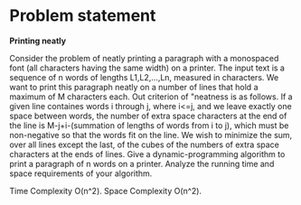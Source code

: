 # Problem statement

**Printing neatly**

Consider the problem of neatly printing a paragraph with a monospaced font (all characters having the same width) on a printer.
The input text is a sequence of n words of lengths L1,L2,...,Ln, measured in characters. We want to print this paragraph neatly on a number of lines that hold a maximum of M characters each.
Out criterion of "neatness is as follows. If a given line containes words i through j, where i<=j, and we leave exactly one space between words, the number of extra space characters at the end of the line is M-j+i-(summation of lengths of words from i to j), which must be non-negative so that the words fit on the line.
We wish to minimize the sum, over all lines except the last, of the cubes of the numbers of extra space characters at the ends of lines. 
Give a dynamic-programming algorithm to print a paragraph of n words on a printer. Analyze the running time and space requirements of your algorithm.

Time Complexity O(n^2).
Space Complexity O(n^2).
